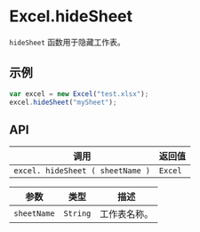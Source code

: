 # Excel.hideSheet

`hideSheet` 函数用于隐藏工作表。

## 示例

```javascript
var excel = new Excel("test.xlsx");
excel.hideSheet("mySheet");
```

## API

| 调用 | 返回值 |
|---|---|
| `excel. hideSheet ( sheetName )` | `Excel` |

| 参数 | 类型 | 描述 |
|---|---|---|
| `sheetName` | `String` | 工作表名称。 |